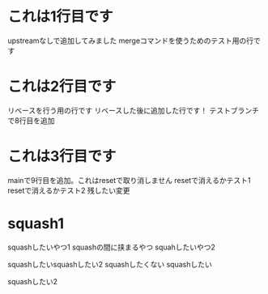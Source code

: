 # これは1行目です
upstreamなしで追加してみました
mergeコマンドを使うためのテスト用の行です

# これは2行目です
リベースを行う用の行です
リベースした後に追加した行です！
テストブランチで8行目を追加

# これは3行目です
mainで9行目を追加。これはresetで取り消しません
resetで消えるかテスト1
resetで消えるかテスト2
残したい変更

# squash1
squashしたいやつ1
squashの間に挟まるやつ
squahしたいやつ2

squashしたいsquashしたい2
squashしたくない
squashしたい

squashしたい2
